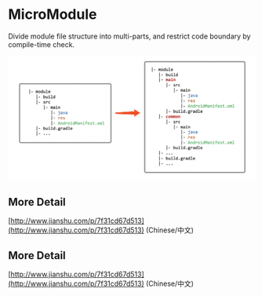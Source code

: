 # MicroModule
Divide module file structure into multi-parts, and restrict code boundary by compile-time check.

<img src='https://github.com/EastWoodYang/MicroModule/blob/master/picture/1.png'/>

## More Detail
[http://www.jianshu.com/p/7f31cd67d513](http://www.jianshu.com/p/7f31cd67d513)
(Chinese/中文)


## More Detail
[http://www.jianshu.com/p/7f31cd67d513](http://www.jianshu.com/p/7f31cd67d513)
(Chinese/中文)
